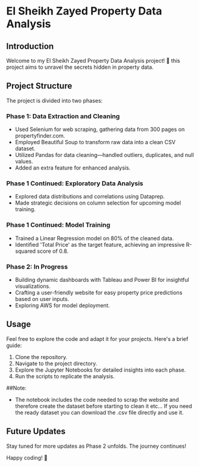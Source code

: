 # El Sheikh Zayed Property Data Analysis

## Introduction

Welcome to my El Sheikh Zayed Property Data Analysis project! 🚀 this project aims to unravel the secrets hidden in property data.

## Project Structure

The project is divided into two phases:

### Phase 1: Data Extraction and Cleaning

- Used Selenium for web scraping, gathering data from 300 pages on propertyfinder.com.
- Employed Beautiful Soup to transform raw data into a clean CSV dataset.
- Utilized Pandas for data cleaning—handled outliers, duplicates, and null values.
- Added an extra feature for enhanced analysis.

### Phase 1 Continued: Exploratory Data Analysis

- Explored data distributions and correlations using Dataprep.
- Made strategic decisions on column selection for upcoming model training.

### Phase 1 Continued: Model Training

- Trained a Linear Regression model on 80% of the cleaned data.
- Identified 'Total Price' as the target feature, achieving an impressive R-squared score of 0.8.

### Phase 2: In Progress

- Building dynamic dashboards with Tableau and Power BI for insightful visualizations.
- Crafting a user-friendly website for easy property price predictions based on user inputs.
- Exploring AWS for model deployment.

## Usage

Feel free to explore the code and adapt it for your projects. Here's a brief guide:

1. Clone the repository.
2. Navigate to the project directory.
3. Explore the Jupyter Notebooks for detailed insights into each phase.
4. Run the scripts to replicate the analysis.

##Note:
- The notebook includes the code needed to scrap the website and therefore create the dataset before starting to clean it etc... If you need the ready dataset you can download the .csv file directly and use it.

## Future Updates

Stay tuned for more updates as Phase 2 unfolds. The journey continues!

Happy coding! 🚀
